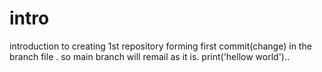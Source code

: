 # intro
introduction to creating 1st repository 
forming first commit(change) in the branch file . so main branch will remail as it is. 
print('hellow world')..
